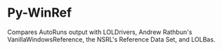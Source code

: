 # Py-WinRef
Compares AutoRuns output with LOLDrivers, Andrew Rathbun's VanillaWindowsReference, the NSRL's Reference Data Set, and LOLBas.
